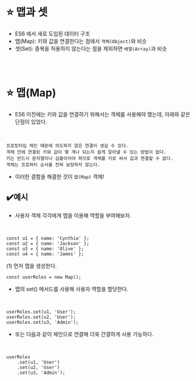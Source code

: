 ⭐ 맵과 셋
============

- ES6 에서 새로 도입된 데이터 구조
- 맵(Map): 키와 값을 연결한다는 점에서 `객체(Object)`와 비슷
- 셋(Set): 중복을 허용하지 않는다는 점을 제외하면 `배열(Array)`과 비슷
</br>
</br>

⭐ 맵(Map)
============

- ES6 이전에는 키와 값을 연결하기 위해서는 객체를 사용해야 했는데, 아래와 같은 단점이 있었다.
</br>

    프로토타입 체인 때문에 의도하지 않은 연결이 생길 수 있다.
    객체 안에 연결된 키와 값이 몇 개나 되는지 쉽게 알아낼 수 있는 방법이 없다.
    키는 반드시 문자열이나 심볼이어야 하므로 객체를 키로 써서 값과 연결할 수 없다.
    객체는 프로퍼티 순서를 전혀 보장하지 않는다.

- 이러한 결함을 해결한 것이 `맵(Map)` 객체!

✔️예시
----

- 사용자 객체 각각에게 맵을 이용해 역할을 부여해보자.
</br>

    const u1 = { name: 'Cynthia' };
    const u2 = { name: 'Jackson' };
    const u3 = { name: 'Olive' };
    const u4 = { name: 'James' };

(1) 먼저 맵을 생성한다.
</br>

    const userRoles = new Map();

- 맵의 set() 메서드를 사용해 사용자 역할을 할당한다.
</br>

    userRoles.set(u1, 'User');
    userRoles.set(u2, 'User');
    userRoles.set(u3, 'Admin');

- 또는 다음과 같이 체인으로 연결해 더욱 간결하게 사용 가능하다.
</br>

    userRoles
        .set(u1, 'User')
        .set(u2, 'User')
        .set(u3, 'Admin');
</br>
</br>
